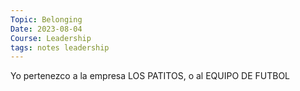 ```yaml
---
Topic: Belonging
Date: 2023-08-04
Course: Leadership
tags: notes leadership
---
```


Yo pertenezco a la empresa LOS PATITOS, o al EQUIPO DE FUTBOL
